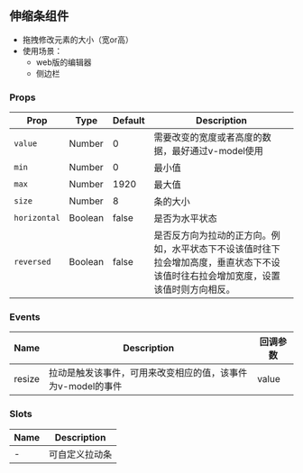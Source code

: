## 伸缩条组件
* 拖拽修改元素的大小（宽or高）
* 使用场景：
    * web版的编辑器
    * 侧边栏

### Props

| Prop | Type | Default | Description |
|---|---|---|---|
| `value` | Number | 0 | 需要改变的宽度或者高度的数据，最好通过v-model使用 |
| `min` | Number | 0 | 最小值 |
| `max` | Number | 1920 | 最大值 |
| `size` | Number | 8 | 条的大小 |
| `horizontal` | Boolean | false | 是否为水平状态 |
| `reversed` | Boolean | false | 是否反方向为拉动的正方向。例如，水平状态下不设该值时往下拉会增加高度，垂直状态下不设该值时往右拉会增加宽度，设置该值时则方向相反。 |


### Events

| Name | Description | 回调参数 |
|---|---| --- |
| resize | 拉动是触发该事件，可用来改变相应的值，该事件为v-model的事件 |value |

### Slots

| Name | Description | 
|---|---|
| - | 可自定义拉动条 |
